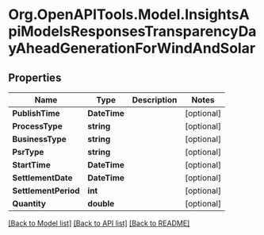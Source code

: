 # Org.OpenAPITools.Model.InsightsApiModelsResponsesTransparencyDayAheadGenerationForWindAndSolar

## Properties

Name | Type | Description | Notes
------------ | ------------- | ------------- | -------------
**PublishTime** | **DateTime** |  | [optional] 
**ProcessType** | **string** |  | [optional] 
**BusinessType** | **string** |  | [optional] 
**PsrType** | **string** |  | [optional] 
**StartTime** | **DateTime** |  | [optional] 
**SettlementDate** | **DateTime** |  | [optional] 
**SettlementPeriod** | **int** |  | [optional] 
**Quantity** | **double** |  | [optional] 

[[Back to Model list]](../README.md#documentation-for-models) [[Back to API list]](../README.md#documentation-for-api-endpoints) [[Back to README]](../README.md)

